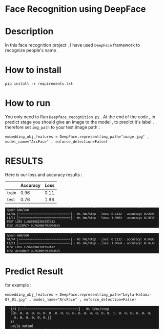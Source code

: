 # Face Recognition using DeepFace


# Description 
In this face recognition project ,  I have used `DeepFace` framework to recognize people's name .


# How to install 
```
pip install -r requirements.txt 
```


# How to run 

You only need to Run `Deepface_recognition.py` . At the end of the code , in predict stage you should give an image to the model , to predict it's label .  
therefore set `img_path` to your test image path :
``` 
embedding_obj_features = DeepFace.represent(img_path="image.jpg" , model_name="ArcFace" , enforce_detection=False)

```


# RESULTS 
Here is our loss and accuracy results :

|| Accuracy  | Loss |
| ------------ | ------------- | ------------- |
train  | 0.96  | 0.11 |
test   | 0.76  | 1.96 |


<p float="center">
    <img src  = "assets\value4.JPG" width=650 /> 
</p>

<p float="center">
    <img src  = "assets\value4.JPG" width=600 /> 
</p>


# Predict Result 
for example :
```
embedding_obj_features = DeepFace.represent(img_path="Leyla-Hatami-07_01.jpg" , model_name="ArcFace" , enforce_detection=False)
```
<p float="center">
    <img src  = "assets\predict_res.JPG" width=600 /> 
</p>
